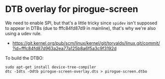 # DTB overlay for pirogue-screen

We need to enable SPI, but that's a little tricky since `spidev` isn't
supposed to appear in DTBs (due to fffc84fd87d9 in mainline), that's why
we're also using a udev rule.

 - <https://git.kernel.org/pub/scm/linux/kernel/git/torvalds/linux.git/commit/?id=fffc84fd87d963a2ea77a125b8a6f5a3c9f3192d>

To build the DTBO:

    sudo apt-get install device-tree-compiler
    dtc -Idts -Odtb pirogue-screen-overlay.dts > pirogue-screen.dtbo
